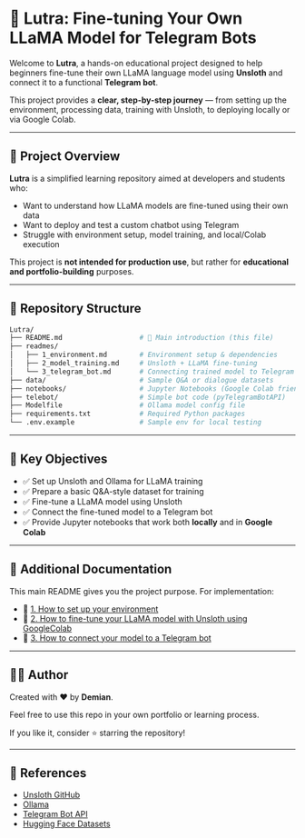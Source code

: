 # 🦙 Lutra: Fine-tuning Your Own LLaMA Model for Telegram Bots

Welcome to **Lutra**, a hands-on educational project designed to help beginners fine-tune their own LLaMA language model using **Unsloth** and connect it to a functional **Telegram bot**.

This project provides a **clear, step-by-step journey** — from setting up the environment, processing data, training with Unsloth, to deploying locally or via Google Colab.

---

## 📌 Project Overview

**Lutra** is a simplified learning repository aimed at developers and students who:
- Want to understand how LLaMA models are fine-tuned using their own data
- Want to deploy and test a custom chatbot using Telegram
- Struggle with environment setup, model training, and local/Colab execution

This project is **not intended for production use**, but rather for **educational and portfolio-building** purposes.

---

## 📂 Repository Structure

```bash
Lutra/
├── README.md                   # 🔹 Main introduction (this file)
├── readmes/
│   ├── 1_environment.md        # Environment setup & dependencies
│   ├── 2_model_training.md     # Unsloth + LLaMA fine-tuning
│   └── 3_telegram_bot.md       # Connecting trained model to Telegram bot
├── data/                       # Sample Q&A or dialogue datasets
├── notebooks/                  # Jupyter Notebooks (Google Colab friendly)
├── telebot/                    # Simple bot code (pyTelegramBotAPI)
├── Modelfile                   # Ollama model config file
├── requirements.txt            # Required Python packages
└── .env.example                # Sample env for local testing
```

---

## 🎯 Key Objectives
- ✅ Set up Unsloth and Ollama for LLaMA training
- ✅ Prepare a basic Q&A-style dataset for training
- ✅ Fine-tune a LLaMA model using Unsloth
- ✅ Connect the fine-tuned model to a Telegram bot
- ✅ Provide Jupyter notebooks that work both **locally** and in **Google Colab**

---

## 📘 Additional Documentation

This main README gives you the project purpose. For implementation:

- 🔧 [1. How to set up your environment](./readmes/1_environment.md)
- 🧠 [2. How to fine-tune your LLaMA model with Unsloth using GoogleColab](./readmes/2_model_training.md)
- 🤖 [3. How to connect your model to a Telegram bot](./readmes/3_telegram_bot.md)

---

## 👨‍💻 Author
Created with ❤️ by **Demian**.

Feel free to use this repo in your own portfolio or learning process.

If you like it, consider ⭐ starring the repository!

---

## 🔗 References
- [Unsloth GitHub](https://github.com/unslothai/unsloth)
- [Ollama](https://ollama.com/)
- [Telegram Bot API](https://core.telegram.org/bots/api)
- [Hugging Face Datasets](https://huggingface.co/docs/datasets/)

